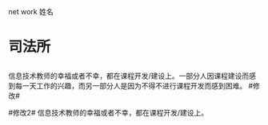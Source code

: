 net work
姓名
# 司法所 #
##  ##

信息技术教师的幸福或者不幸，都在课程开发/建设上。一部分人因课程建设而感到每一天工作的兴趣，而另一部分人是因为不得不进行课程开发而感到困难。
#修改#

#修改2#
信息技术教师的幸福或者不幸，都在课程开发/建设上。
